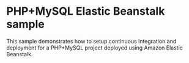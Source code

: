PHP+MySQL Elastic Beanstalk sample
==========================

This sample demonstrates how to setup continuous integration and deployment for a PHP+MySQL project deployed using Amazon Elastic Beanstalk.

